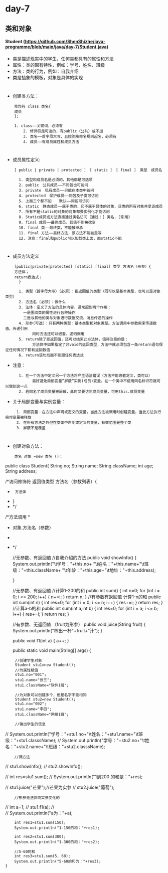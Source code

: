 # day-7

## 类和对象
#### Student (https://github.com/ShenShizhe/java-programme/blob/main/java/day-7/Student.java)

- 类是描述现实中的学生，任何类都具有的属性和方法
- 属性：类的固有特性，例如：学号、姓名、班级
- 方法：类的行为，例如：自我介绍
- 类是抽象的模板，对象是具体的实现

# 
- 创建类方法：
```
	修饰符 class 类名{
	成员
	};
```
```
	1. class——关键词，必须有
        2. 修饰符是可选的，有public（公共）或不加 
        3. 类名——首字母大写，且按驼峰命名规则起名，必须有
        4. 成员——有成员属性和成员方法
```
# 
- 成员属性定义:
```
	[ public | private | protected ]　[ static ]　[ final ]　类型　成员名
```
```
      1. 类型和成员名是必须的，其他都是可选项
      2. public　公共成员——不同包也可访问
      3. private　私有成员——只能在本类中访问
      4. protected　保护成员——同包及子类可访问
      5. 上面三个都不加　　默认——同包可访问
      6. static　静态成员——属于类的，它不属于具体的对象，该类的所有对象共享该成员
      7. 所有不是static的对象的对象都要实例化才能访问
      8. Static成员或方法直接通过类名访问（通过：[ 类名. ]引用）
      9. final 成员——最终成员，其值不能被改变
      10. final 类——最终类，不能被继承
      11. final 方法——最终方法，该方法不能被重写
      12. 注意：final和public可以加载类上面，而static不能
```
#
- 成员方法定义
```
	[public|private|protected] [static] [final] 类型 方法名（形参）{
	方法体；
	return表达式；
      }
```
```
      1. 类型（首字母大写）(必须)：指返回值的类型（既可以是基本类型，也可以是对象类型）
      2. 方法名 (必须)：做什么
      3. 法体：定义了方法的具体内容，通常起到两个作用：
		一是围绕类的属性进行各种操作
		二是与其他的类与对象进行数据交流、消息传递的操作
      4. 形参(可选)：只有两种类型：基本类型和对象类型。方法调用中参数用来传递数值、传递引用
      		同时方法还可以嵌套、递归调用
      5. return除了能返回值，还可以结束此方法体，值得注意的是：
      		方法体中如果指定了非void的返回类型，方法中就必须包含一条return语句保证任何情况下都有返回数值
      6. return语句后面不能跟任何表达式
```
- 注意：
```
      1. 在一个方法中定义另一个方法将产生语法错误（方法不能嵌套定义，类可以）
      		最好避免局部变量”屏蔽“实例(成员)变量，在一个类中不使用同名标识符就可以做到这一点
      2. 若同名了成员变量被屏蔽，此时又要访问成员变量，可用this.成员变量
```
- 关于局部变量与实例变量：
```
　　　1. 局部变量：在方法中声明或定义的变量，当此方法被调用时创建变量，当此方法执行完时变量被释放
　　　2. 在所有方法之外但在类体中声明或定义的变量，有效范围是整个类
　　　3. 屏蔽不是覆盖
```
#
 - 创建对象方法：
```
	类名 对象 =new 类名 ()；
```











public class Student{
	String no;
	String name;
	String className;
	int age;
	String address;

	
/*访问修饰符 返回值类型 方法名（参数列表）{ 
 * 		方法体
 * }
 * */
	
/*方法调用
 * 
 * 对象.方法名（参数）
 * 
 * */
	
	
	//无参数、有返回值
	//自我介绍的方法
	public void showInfo() {
		System.out.println("\t学号："+this.no+
	"\t姓名："+this.name+"\t班级："+this.className+
	"\t年龄："+this.age+"\t地址："+this.address);
	
	}
	
	//无参数、有返回值 
	//计算1-200的和
	public int sum() {
		int n=0;
		for (int i = 0; i <= 200; i++) {
			n+=i;
		}
		return n;
	}
	//有参数有返回值 计算1-n的和
	public int sum(int n) {
		int res=0;
		for (int i = 0; i <= n; i++) {
			res+=i;
		}
		return res;
	}
	//计算a-b的和
	public int sum(int a,int b) {
		int res=0;
		for (int i = a; i <= b; i++) {
			res+=i;
		}
		return res;
	}
	
	
	
	
	
	//有参数、无返回值 （fruit为形参）
	public void juice(String fruit) {
		System.out.println("榨出一杯"+fruit+"汁");
	}
	
	public void f1(int a) {
		a++;
	}
	

	public static void main(String[] args) {
		
		//创建学生对象
		Student stu1=new Student();
		//为属性赋值
		stu1.no="001";
		stu1.name="张三";
		stu1.className="软件1班";
		
		//为对象可以创建多个，但是名字不能相同
		Student stu2=new Student();
		stu1.no="002";
		stu1.name="李四";
		stu1.className="网络1班";
		
		//输出学生的信息
//		System.out.println("学号："+stu1.no+"\t姓名："+stu1.name+"\t班级："+stu1.classsName);
//		System.out.println("学号："+stu2.no+"\t姓名："+stu2.name+"\t班级："+stu2.classsName);
		
		//调方法
//		stu1.showInfo();
//		stu2.showInfo();
		
//		int res=stu1.sum();
//		System.out.println("1到200 的和是："+res);
		
//		stu1.juice("芒果");//芒果为实参
//		stu2.juice("葡萄");
		
		//形参无法影响实参变化的
//		int a=1;
//		stu1.f1(a);
//		
//		System.out.println("a为："+a);
		

		int res1=stu1.sum(150);
		System.out.println("1-150的和："+res1);

		int res2=stu1.sum(300);
		System.out.println("1-300的和："+res2);
		
		//5-60的和
		int res3=stu1.sum(5, 60);
		System.out.println("5-60的和为："+res3);
	}
		




#### 
